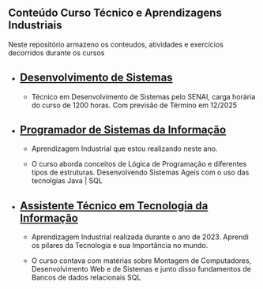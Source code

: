 ## Conteúdo Curso Técnico e Aprendizagens Industriais
 <p>Neste repositório armazeno os conteudos, atividades e exercícios decorridos durante os cursos </p>

- ## <a href="/Técnico em Desenvolvimentos de Sistemas">Desenvolvimento de Sistemas</a>
   - <p>Técnico em Desenvolvimento de Sistemas pelo SENAI, carga horária do curso de 1200 horas. Com previsão de Término em 12/2025</p>

- ## <a href="/Programador de Sistemas da Informação">Programador de Sistemas da Informação</a>
   - <p>Aprendizagem Industrial que estou realizando neste ano.</p>
   - <p>O curso aborda conceitos de Lógica de Programação e diferentes tipos de estruturas. Desenvolvendo Sistemas Ageis com o uso das tecnolgias Java | SQL</p>

- ## <a href="/Assistente Técnico em TI">Assistente Técnico em Tecnologia da Informação</a>
   - <p>Aprendizagem Industrial realizada durante o ano de 2023. Aprendi os pilares da Tecnologia e sua Importância no mundo. </p>
   - <p>O curso contava com matérias sobre Montagem de Computadores, Desenvolvimento Web e de Sistemas e junto disso fundamentos de Bancos de dados relacionais SQL</p>
